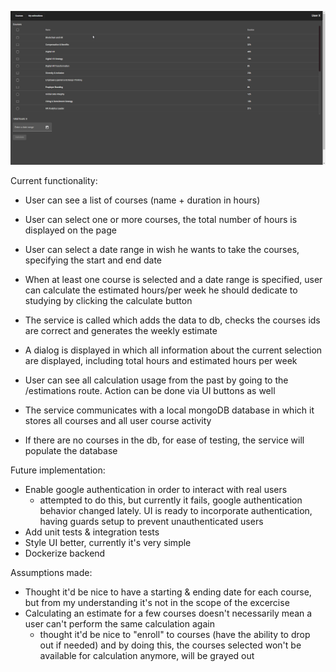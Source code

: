 ![Alt Text](https://github.com/alexandraprisecaru/coursesplatform/blob/master/current_status.gif)

Current functionality:
* User can see a list of courses (name + duration in hours) 
* User can select one or more courses, the total number of hours is displayed on the page
* User can select a date range in wish he wants to take the courses, specifying the start and end date
* When at least one course is selected and a date range is specified, user can calculate the estimated hours/per week he should dedicate to studying by clicking the calculate button
* The service is called which adds the data to db, checks the courses ids are correct and generates the weekly estimate
* A dialog is displayed in which all information about the current selection are displayed, including total hours and estimated hours per week
* User can see all calculation usage from the past by going to the /estimations route. Action can be done via UI buttons as well


* The service communicates with a local mongoDB database in which it stores all courses and all user course activity
* If there are no courses in the db, for ease of testing, the service will populate the database

Future implementation:
* Enable google authentication in order to interact with real users
 	- attempted to do this, but currently it fails, google authentication behavior changed lately. UI is ready to incorporate authentication, having guards setup to prevent unauthenticated users
* Add unit tests & integration tests
* Style UI better, currently it's very simple
* Dockerize backend


Assumptions made:
* Thought it'd be nice to have a starting & ending date for each course, but from my understanding it's not in the scope of the excercise
* Calculating an estimate for a few courses doesn't necessarily mean a user can't perform the same calculation again
	- thought it'd be nice to "enroll" to courses (have the ability to drop out if needed) and by doing this, the courses selected won't be available for calculation anymore, will be grayed out
